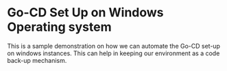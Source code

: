 # Go-CD Set Up on Windows Operating system
This is a sample demonstration on how we can automate the Go-CD set-up on windows instances. This can help in keeping our environment as a code back-up mechanism.
